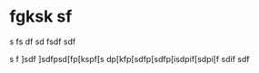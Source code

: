 # fgksk sf 
s fs
df 
sd
fsdf
sdf

s
f
]sdf
]sdfpsd[fp[kspf[s dp[kfp[sdfp[sdfp[isdpif[sdpi[f sdif sdf 
